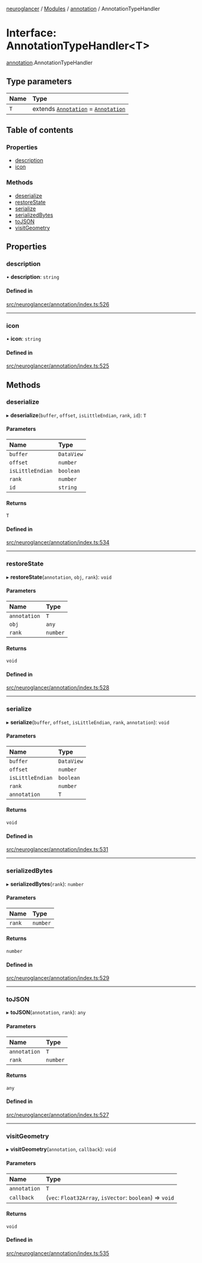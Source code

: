 [neuroglancer](../README.md) / [Modules](../modules.md) / [annotation](../modules/annotation.md) / AnnotationTypeHandler

# Interface: AnnotationTypeHandler<T\>

[annotation](../modules/annotation.md).AnnotationTypeHandler

## Type parameters

| Name | Type |
| :------ | :------ |
| `T` | extends [`Annotation`](../modules/annotation.md#annotation) = [`Annotation`](../modules/annotation.md#annotation) |

## Table of contents

### Properties

- [description](annotation.AnnotationTypeHandler.md#description)
- [icon](annotation.AnnotationTypeHandler.md#icon)

### Methods

- [deserialize](annotation.AnnotationTypeHandler.md#deserialize)
- [restoreState](annotation.AnnotationTypeHandler.md#restorestate)
- [serialize](annotation.AnnotationTypeHandler.md#serialize)
- [serializedBytes](annotation.AnnotationTypeHandler.md#serializedbytes)
- [toJSON](annotation.AnnotationTypeHandler.md#tojson)
- [visitGeometry](annotation.AnnotationTypeHandler.md#visitgeometry)

## Properties

### description

• **description**: `string`

#### Defined in

[src/neuroglancer/annotation/index.ts:526](https://github.com/ActiveBrainAtlas2/neuroglancer/blob/1beb5d34/src/neuroglancer/annotation/index.ts#L526)

___

### icon

• **icon**: `string`

#### Defined in

[src/neuroglancer/annotation/index.ts:525](https://github.com/ActiveBrainAtlas2/neuroglancer/blob/1beb5d34/src/neuroglancer/annotation/index.ts#L525)

## Methods

### deserialize

▸ **deserialize**(`buffer`, `offset`, `isLittleEndian`, `rank`, `id`): `T`

#### Parameters

| Name | Type |
| :------ | :------ |
| `buffer` | `DataView` |
| `offset` | `number` |
| `isLittleEndian` | `boolean` |
| `rank` | `number` |
| `id` | `string` |

#### Returns

`T`

#### Defined in

[src/neuroglancer/annotation/index.ts:534](https://github.com/ActiveBrainAtlas2/neuroglancer/blob/1beb5d34/src/neuroglancer/annotation/index.ts#L534)

___

### restoreState

▸ **restoreState**(`annotation`, `obj`, `rank`): `void`

#### Parameters

| Name | Type |
| :------ | :------ |
| `annotation` | `T` |
| `obj` | `any` |
| `rank` | `number` |

#### Returns

`void`

#### Defined in

[src/neuroglancer/annotation/index.ts:528](https://github.com/ActiveBrainAtlas2/neuroglancer/blob/1beb5d34/src/neuroglancer/annotation/index.ts#L528)

___

### serialize

▸ **serialize**(`buffer`, `offset`, `isLittleEndian`, `rank`, `annotation`): `void`

#### Parameters

| Name | Type |
| :------ | :------ |
| `buffer` | `DataView` |
| `offset` | `number` |
| `isLittleEndian` | `boolean` |
| `rank` | `number` |
| `annotation` | `T` |

#### Returns

`void`

#### Defined in

[src/neuroglancer/annotation/index.ts:531](https://github.com/ActiveBrainAtlas2/neuroglancer/blob/1beb5d34/src/neuroglancer/annotation/index.ts#L531)

___

### serializedBytes

▸ **serializedBytes**(`rank`): `number`

#### Parameters

| Name | Type |
| :------ | :------ |
| `rank` | `number` |

#### Returns

`number`

#### Defined in

[src/neuroglancer/annotation/index.ts:529](https://github.com/ActiveBrainAtlas2/neuroglancer/blob/1beb5d34/src/neuroglancer/annotation/index.ts#L529)

___

### toJSON

▸ **toJSON**(`annotation`, `rank`): `any`

#### Parameters

| Name | Type |
| :------ | :------ |
| `annotation` | `T` |
| `rank` | `number` |

#### Returns

`any`

#### Defined in

[src/neuroglancer/annotation/index.ts:527](https://github.com/ActiveBrainAtlas2/neuroglancer/blob/1beb5d34/src/neuroglancer/annotation/index.ts#L527)

___

### visitGeometry

▸ **visitGeometry**(`annotation`, `callback`): `void`

#### Parameters

| Name | Type |
| :------ | :------ |
| `annotation` | `T` |
| `callback` | (`vec`: `Float32Array`, `isVector`: `boolean`) => `void` |

#### Returns

`void`

#### Defined in

[src/neuroglancer/annotation/index.ts:535](https://github.com/ActiveBrainAtlas2/neuroglancer/blob/1beb5d34/src/neuroglancer/annotation/index.ts#L535)
